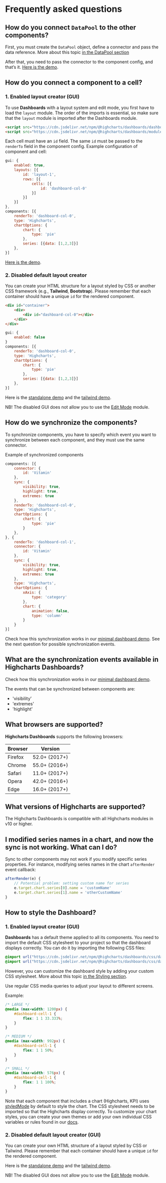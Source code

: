 # Frequently asked questions

## How do you connect `DataPool` to the other components?

First, you must create the `DataPool` object, define a connector and pass the data reference. More about this topic [in the DataPool section](https://www.highcharts.com/docs/dashboards/data-handling)

After that, you need to pass the connector to the component config, and that’s it.
[Here is the demo](https://www.highcharts.com/samples/embed/dashboards/demo/minimal).


## How do you connect a component to a cell?

### 1. Enabled layout creator (GUI)
To use **Dashboards** with a layout system and edit mode, you first have to load the `layout` module.
The order of the imports is essential, so make sure that the `layout` module is imported after the Dashboards module.

```html
<script src="https://cdn.jsdelivr.net/npm/@highcharts/dashboards/dashboards.js"></script>
<script src="https://cdn.jsdelivr.net/npm/@highcharts/dashboards/modules/layout.js"></script>
```

Each cell must have an `id` field. The same `id` must be passed to the `renderTo` field in the component config. Example configuration of component and cell:

```js
gui: {
    enabled: true,
    layouts: [{
        id: 'layout-1',
        rows: [{
            cells: [{
                id: 'dashboard-col-0'
            }]
        }]
    }]
},
components: [{
    renderTo: 'dashboard-col-0',
    type: 'Highcharts',
    chartOptions: {
        chart: {
            type: 'pie'
        },
        series: [{data: [1,2,3]}]
    },
}]
```

[Here is the demo](https://www.highcharts.com/samples/embed/dashboards/components/component-highcharts).


### 2. Disabled default layout creator
You can create your HTML structure for a layout styled by CSS or another CSS framework (e.g., **Tailwind**, **Bootstrap**).
Please remember that each container should have a unique `id` for the rendered component.

```html
<div id="container">
    <div>
        <div id="dashboard-col-0"></div>
    </div>
</div>
```

```js
gui: {
    enabled: false
}
components: [{
    renderTo: 'dashboard-col-0',
    type: 'Highcharts',
    chartOptions: {
        chart: {
            type: 'pie'
        },
        series: [{data: [1,2,3]}]
    },
}]
```

Here is the [standalone demo](https://www.highcharts.com/samples/embed/dashboards/gui/custom-layout) and the
[tailwind demo](https://www.highcharts.com/samples/embed/dashboards/gui/custom-layout-tailwind).

NB! The disabled GUI does not allow you to use the [Edit Mode](https://www.highcharts.com/docs/dashboards/edit-mode) module.


## How do we synchronize the components?

To synchronize components, you have to specify which event you want to synchronize between each component, and they must use the same connector.

Example of synchronized components

```js
components: [{
    connector: {
        id: 'Vitamin'
    },
    sync: {
        visibility: true,
        highlight: true,
        extremes: true
    },
    renderTo: 'dashboard-col-0',
    type: 'Highcharts',
    chartOptions: {
        chart: {
            type: 'pie'
        }
    },
}, {
    renderTo: 'dashboard-col-1',
    connector: {
        id: 'Vitamin'
    },
    sync: {
        visibility: true,
        highlight: true,
        extremes: true
    },
    type: 'Highcharts',
    chartOptions: {
        xAxis: {
            type: 'category'
        },
        chart: {
            animation: false,
            type: 'column'
        }
    }
}]
```

Check how this synchronization works in our [minimal dashboard demo](https://www.highcharts.com/samples/embed/dashboards/demo/minimal).
See the next question for possible synchronization events.


## What are the synchronization events available in Highcharts Dashboards?

Check how this synchronization works in our [minimal dashboard demo](https://www.highcharts.com/samples/embed/dashboards/demo/minimal).

The events that can be synchronized between components are:
* 'visibility’
* 'extremes'
* 'highlight'

## What browsers are supported?

**Highcharts Dashboards** supports the following browsers:

|  Browser |    Version    |
|----------|:-------------:|
| Firefox  | 52.0+ (2017+) |
| Chrome   | 55.0+ (2016+) |
| Safari   | 11.0+ (2017+) |
| Opera    | 42.0+ (2016+) |
| Edge     | 16.0+ (2017+) |

## What versions of Highcharts are supported?

The Highcharts Dashboards is compatible with all Highcharts modules in v10 or higher.

## I modified series names in a chart, and now the sync is not working. What can I do?

Sync to other components may not work if you modify specific series properties. For instance, modifying series names in the chart `afterRender` event callback:

```js
afterRender(e) {
    // Potential problem: setting custom name for series
    e.target.chart.series[0].name = 'customName'
    e.target.chart.series[1].name = 'otherCustomName'
}
```

## How to style the Dashboard?

### 1. Enabled layout creator (GUI)
**Dashboards** has a default theme applied to all its components.
You need to import the default CSS stylesheet to your project so that the dashboard displays correctly. You can do it by importing the following CSS files:

```css
@import url("https://cdn.jsdelivr.net/npm/@highcharts/dashboards/css/dashboards.css");
@import url("https://cdn.jsdelivr.net/npm/@highcharts/dashboards/css/datagrid.css");
```

However, you can customize the dashboard style by adding your custom CSS stylesheet.
More about this topic [in the Styling section](https://www.highcharts.com/docs/dashboards/style-by-css).

Use regular CSS media queries to adjust your layout to different screens.

Example:
```css
/* LARGE */
@media (max-width: 1200px) {
    #dashboard-cell-1 {
        flex: 1 1 33.333%;
    }
}

/* MEDIUM */
@media (max-width: 992px) {
    #dashboard-cell-1 {
        flex: 1 1 50%;
    }
}

/* SMALL */
@media (max-width: 576px) {
    #dashboard-cell-1 {
        flex: 1 1 100%;
    }
}
```

Note that each component that includes a chart (Highcharts, KPI) uses [styledMode](https://api.highcharts.com/highcharts/chart.styledMode) by default to style the chart. The CSS stylesheet needs to be imported so that the Highcharts display correctly.
To customize your chart styles, you can create your own themes or add your own individual CSS variables or rules found in our [docs](https://www.highcharts.com/docs/chart-design-and-style/style-by-css).

### 2. Disabled default layout creator (GUI)
You can create your own HTML structure of a layout styled by CSS or Tailwind.
Please remember that each container should have a unique `id` for the rendered component.

Here is the [standalone demo](https://www.highcharts.com/samples/embed/dashboards/gui/custom-layout) and the [tailwind demo](https://www.highcharts.com/samples/embed/dashboards/gui/custom-layout-tailwind).

NB! The disabled GUI does not allow you to use the [Edit Mode](https://www.highcharts.com/docs/dashboards/edit-mode) module.
